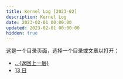 ```yaml
---
title: Kernel Log [2023-02]
description: Kernel Log
date: 2023-02-01 00:00:00
updated: 2023-02-01 00:00:00
hidden: true
---
```


这是一个目录页面，选择一个目录或文章以打开：  

- [.. (返回上一层)](..)
- [13 日](13/)